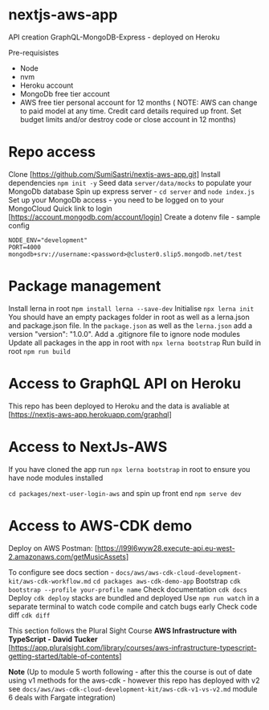 # nextjs-aws-app

API creation GraphQL-MongoDB-Express - deployed on Heroku

Pre-requisistes

- Node
- nvm
- Heroku account
- MongoDb free tier account
- AWS free tier personal account for 12 months
  ( NOTE: AWS can change to paid model at any time. Credit card details required up front.
  Set budget limits and/or destroy code or close account in 12 months)

# Repo access

Clone [https://github.com/SumiSastri/nextjs-aws-app.git]
Install dependencies `npm init -y`
Seed data `server/data/mocks` to populate your MongoDb database
Spin up express server - `cd server` and `node index.js`
Set up your MongoDb access - you need to be logged on to your MongoCloud
Quick link to login [https://account.mongodb.com/account/login]
Create a dotenv file - sample config

```
NODE_ENV="development"
PORT=4000
mongodb+srv://username:<password>@cluster0.slip5.mongodb.net/test
```

# Package management

Install lerna in root n`pm install lerna --save-dev`
Initialise `npx lerna init`
You should have an empty packages folder in root as well as a lerna.json and package.json file. In the `package.json` as well as the `lerna.json` add a version "version": "1.0.0". Add a .gitignore file to ignore node modules
Update all packages in the app in root with `npx lerna bootstrap`
Run build in root `npm run build`

# Access to GraphQL API on Heroku

This repo has been deployed to Heroku and the data is avaliable at
[https://nextjs-aws-app.herokuapp.com/graphql]

# Access to NextJs-AWS

If you have cloned the app run `npx lerna bootstrap` in root to ensure you have node modules installed

`cd packages/next-user-login-aws` and spin up front end `npm serve dev`

# Access to AWS-CDK demo

Deploy on AWS
Postman: [https://l99l6wyw28.execute-api.eu-west-2.amazonaws.com/getMusicAssets]

To configure see docs section - `docs/aws/aws-cdk-cloud-development-kit/aws-cdk-workflow.md`
`cd packages aws-cdk-demo-app`
Bootstrap `cdk bootstrap --profile your-profile name`
Check documentation `cdk docs`
Deploy `cdk deploy` stacks are bundled and deployed
Use `npm run watch` in a separate terminal to watch code compile and catch bugs early
Check code diff `cdk diff`

This section follows the Plural Sight Course
**AWS Infrastructure with TypeScript - David Tucker**
[https://app.pluralsight.com/library/courses/aws-infrastructure-typescript-getting-started/table-of-contents]

**Note**
(Up to module 5 worth following - after this the course is out of date using v1 methods for the aws-cdk - however this repo has deployed with v2 see `docs/aws/aws-cdk-cloud-development-kit/aws-cdk-v1-vs-v2.md` module 6 deals with Fargate integration)
